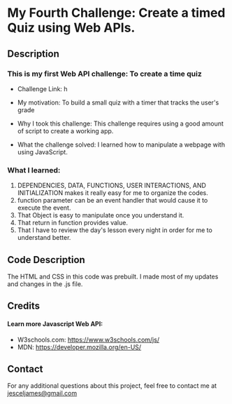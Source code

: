 # My Fourth Challenge: Create a timed Quiz using Web APIs. 

## Description



### This is my first Web API challenge: To create a time quiz



- Challenge Link: h

- My motivation:  To build a small quiz with a timer that tracks the user's grade
- Why I took this challenge: This challenge requires using a good amount of script to create a working app.
- What the challenge solved:  I learned how to manipulate a webpage with using JavaScript.

### What I learned:  

1. DEPENDENCIES, DATA, FUNCTIONS, USER INTERACTIONS, AND INITIALIZATION makes it really easy for me to organize the codes. 
2. function parameter can be an event handler that would cause it to execute the event.  
3. That Object is easy to manipulate once you understand it. 
4. That return in function provides value.
5. That I have to review the day's lesson every  night in order for me to understand better.


## Code Description

The HTML and CSS in this code was prebuilt.  I made most of my updates and changes in the .js file. 


## Credits





#### Learn more Javascript Web API:
- W3schools.com:  https://www.w3schools.com/js/
- MDN: https://developer.mozilla.org/en-US/


## Contact
For any additional questions about this project, feel free to contact me at jesceljames@gmail.com





